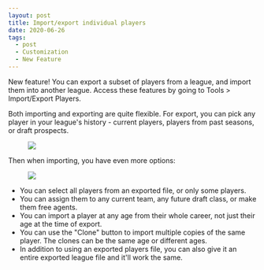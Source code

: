 ```yaml
---
layout: post
title: Import/export individual players
date: 2020-06-26
tags:
  - post
  - Customization
  - New Feature
---
```


New feature! You can export a subset of players from a league, and import them into another league. Access these features by going to Tools > Import/Export Players.

Both importing and exporting are quite flexible. For export, you can pick any player in your league's history - current players, players from past seasons, or draft prospects.

<figure><a href="/files/export-players.png"><img src="/files/export-players.png" class="img-fluid"></a></figure>

Then when importing, you have even more options:

<!--more-->

<figure><a href="/files/import-players.png"><img src="/files/import-players.png" class="img-fluid"></a></figure>

- You can select all players from an exported file, or only some players.
- You can assign them to any current team, any future draft class, or make them free agents.
- You can import a player at any age from their whole career, not just their age at the time of export.
- You can use the "Clone" button to import multiple copies of the same player. The clones can be the same age or different ages.
- In addition to using an exported players file, you can also give it an entire exported league file and it'll work the same.
